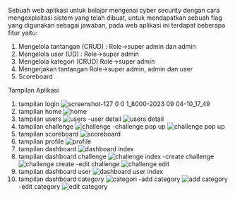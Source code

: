 Sebuah web aplikasi untuk belajar mengenai cyber security dengan cara mengexploitasi sistem yang telah dibuat, untuk mendapatkan sebuah flag yang digunakan sebagai jawaban, pada web aplikasi ini terdapat beberapa fitur yaitu:
1. Mengelola tantangan (CRUD) : Role->super admin dan admin
2. Mengelola user (UD) : Role->super admin
3. Mengelola kategori (CRUD) Role->super admin
4. Mengerjakan tantangan Role->super admin, admin dan user
5. Scoreboard

Tampilan Aplikasi
1. tampilan login
![screenshot-127 0 0 1_8000-2023 09 04-10_17_49](https://github.com/Hermannnn006/ctf-app/assets/92978253/72e9a893-a109-4edf-a911-4c6972bcde6e)
2. tampilan home
![home](https://github.com/Hermannnn006/ctf-app/assets/92978253/df8ed8d3-9d53-4dc9-84fd-2ef17b8cf8be)
3. tampilan users
![users](https://github.com/Hermannnn006/ctf-app/assets/92978253/267244d4-263c-45fa-9344-e53469ca127a)
-user detail
![users detail](https://github.com/Hermannnn006/ctf-app/assets/92978253/cf4aeb93-22bf-4e0a-90b5-8906ada55293)
4. tampilan challenge
![challenge](https://github.com/Hermannnn006/ctf-app/assets/92978253/579332ac-401e-4774-bf8c-312019f60638)
-challenge pop up
![challenge pop up](https://github.com/Hermannnn006/ctf-app/assets/92978253/d9f82973-5f74-40f8-a0eb-4822caaefdf5)
5. tampilan scoreboard
![scoreboard](https://github.com/Hermannnn006/ctf-app/assets/92978253/b8746cf9-0835-44f7-a8ef-ad3d6dc5e255)
6. tampilan profile
![profile](https://github.com/Hermannnn006/ctf-app/assets/92978253/ca1dd892-c1c7-41fa-8be0-ca3c4c627907)
7. tampilan dashboard
![dashboard index](https://github.com/Hermannnn006/ctf-app/assets/92978253/32586e86-642a-4c24-84bc-bdad26fd6b2c)
8. tampilan dashboard challenge
![challenge index](https://github.com/Hermannnn006/ctf-app/assets/92978253/144c970c-7195-4bd9-9300-e87b83e528a6)
-create challenge
![challenge create](https://github.com/Hermannnn006/ctf-app/assets/92978253/621b2f62-624b-4b1e-8644-33007025b00e)
-edit challenge
![challenge edit](https://github.com/Hermannnn006/ctf-app/assets/92978253/4f39dee3-4444-40df-bc70-911cf6380d81)
9. tampilan dashboard user
![dashboard user index](https://github.com/Hermannnn006/ctf-app/assets/92978253/fcbda53c-c782-4e30-b29c-46bbaa74ecae)
10. tampilan dashboard category
![categori](https://github.com/Hermannnn006/ctf-app/assets/92978253/73ba8e2d-ad4d-4282-b366-7eda74559742)
-add category
![add category](https://github.com/Hermannnn006/ctf-app/assets/92978253/219bc5bf-430b-4c7b-a0f8-899f763f92e8)
-edit category
![edit category](https://github.com/Hermannnn006/ctf-app/assets/92978253/5737613f-e000-4f4e-906d-2a645476c341)

